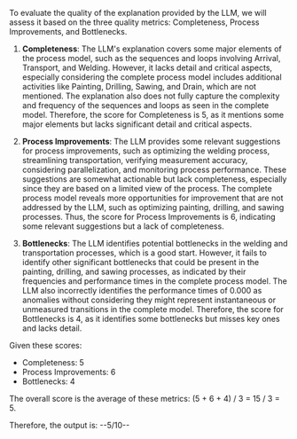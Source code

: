 To evaluate the quality of the explanation provided by the LLM, we will assess it based on the three quality metrics: Completeness, Process Improvements, and Bottlenecks.

1. **Completeness**: The LLM's explanation covers some major elements of the process model, such as the sequences and loops involving Arrival, Transport, and Welding. However, it lacks detail and critical aspects, especially considering the complete process model includes additional activities like Painting, Drilling, Sawing, and Drain, which are not mentioned. The explanation also does not fully capture the complexity and frequency of the sequences and loops as seen in the complete model. Therefore, the score for Completeness is 5, as it mentions some major elements but lacks significant detail and critical aspects.

2. **Process Improvements**: The LLM provides some relevant suggestions for process improvements, such as optimizing the welding process, streamlining transportation, verifying measurement accuracy, considering parallelization, and monitoring process performance. These suggestions are somewhat actionable but lack completeness, especially since they are based on a limited view of the process. The complete process model reveals more opportunities for improvement that are not addressed by the LLM, such as optimizing painting, drilling, and sawing processes. Thus, the score for Process Improvements is 6, indicating some relevant suggestions but a lack of completeness.

3. **Bottlenecks**: The LLM identifies potential bottlenecks in the welding and transportation processes, which is a good start. However, it fails to identify other significant bottlenecks that could be present in the painting, drilling, and sawing processes, as indicated by their frequencies and performance times in the complete process model. The LLM also incorrectly identifies the performance times of 0.000 as anomalies without considering they might represent instantaneous or unmeasured transitions in the complete model. Therefore, the score for Bottlenecks is 4, as it identifies some bottlenecks but misses key ones and lacks detail.

Given these scores:
- Completeness: 5
- Process Improvements: 6
- Bottlenecks: 4

The overall score is the average of these metrics: (5 + 6 + 4) / 3 = 15 / 3 = 5.

Therefore, the output is: --5/10--